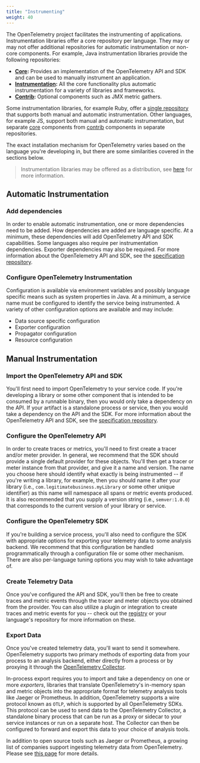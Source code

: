 ```yaml
---
title: "Instrumenting"
weight: 40
---
```


The OpenTelemetry project facilitates the instrumenting of applications.
Instrumentation libraries offer a core repository per language. They may or may
not offer additional repositories for automatic instrumentation or non-core
components. For example, Java instrumentation libraries provide the following
repositories:

- **[Core](https://github.com/open-telemetry/opentelemetry-java):** Provides an
  implementation of the OpenTelemetry API and SDK and can be used to manually
  instrument an application.
- **[Instrumentation](https://github.com/open-telemetry/opentelemetry-java-instrumentation):**
  All the core functionality plus automatic instrumentation for a variety of
  libraries and frameworks.
- **[Contrib](https://github.com/open-telemetry/opentelemetry-java-contrib):**
  Optional components such as JMX metric gathers.

Some instrumentation libraries, for example Ruby, offer a [single
repository](https://github.com/open-telemetry/opentelemetry-ruby) that supports
both manual and automatic instrumentation. Other languages, for example JS,
support both manual and automatic instrumentation, but separate
[core](https://github.com/open-telemetry/opentelemetry-js) components from
[contrib](https://github.com/open-telemetry/opentelemetry-js-contrib)
components in separate repositories.

The exact installation mechanism for OpenTelemetry varies based on the language
you're developing in, but there are some similarities covered in the sections
below.

> Instrumentation libraries may be offered as a distribution, see [here](../distributions) for more information.

## Automatic Instrumentation

### Add dependencies

In order to enable automatic instrumentation, one or more dependencies need to
be added. How dependencies are added are language specific. At a minimum, these
dependencies will add OpenTelemetry API and SDK capabilities. Some languages
also require per instrumentation dependencies. Exporter dependencies may also
be required. For more information about the OpenTelemetry API and SDK, see the
[specification
repository](https://github.com/open-telemetry/opentelemetry-specification).

### Configure OpenTelemetry Instrumentation

Configuration is available via environment variables and possibly language
specific means such as system properties in Java. At a minimum, a service name
must be configured to identify the service being instrumented. A variety of
other configuration options are available and may include:

- Data source specific configuration
- Exporter configuration
- Propagator configuration
- Resource configuration

## Manual Instrumentation

### Import the OpenTelemetry API and SDK

You'll first need to import OpenTelemetry to your service code. If you're
developing a library or some other component that is intended to be consumed by
a runnable binary, then you would only take a dependency on the API. If your
artifact is a standalone process or service, then you would take a dependency
on the API and the SDK. For more information about the OpenTelemetry API and
SDK, see the [specification
repository](https://github.com/open-telemetry/opentelemetry-specification).

### Configure the OpenTelemetry API

In order to create traces or metrics, you'll need to first create a tracer
and/or meter provider. In general, we recommend that the SDK should provide a
single default provider for these objects. You'll then get a tracer or meter
instance from that provider, and give it a name and version. The name you
choose here should identify what exactly is being instrumented -- if you're
writing a library, for example, then you should name it after your library
(i.e., `com.legitimatebusiness.myLibrary` or some other unique identifier) as
this name will namespace all spans or metric events produced. It is also
recommended that you supply a version string (i.e., `semver:1.0.0`) that
corresponds to the current version of your library or service.

### Configure the OpenTelemetry SDK

If you're building a service process, you'll also need to configure the SDK
with appropriate options for exporting your telemetry data to some analysis
backend. We recommend that this configuration be handled programmatically
through a configuration file or some other mechanism. There are also
per-language tuning options you may wish to take advantage of.

### Create Telemetry Data

Once you've configured the API and SDK, you'll then be free to create traces
and metric events through the tracer and meter objects you obtained from the
provider. You can also utilize a plugin or integration to create traces and
metric events for you -- check out the [registry](/registry) or your language's
repository for more information on these.

### Export Data

Once you've created telemetry data, you'll want to send it somewhere.
OpenTelemetry supports two primary methods of exporting data from your process
to an analysis backend, either directly from a process or by proxying it
through the [OpenTelemetry Collector](/docs/collector).

In-process export requires you to import and take a dependency on one or more
_exporters_, libraries that translate OpenTelemetry's in-memory span and metric
objects into the appropriate format for telemetry analysis tools like Jaeger or
Prometheus. In addition, OpenTelemetry supports a wire protocol known as
`OTLP`, which is supported by all OpenTelemetry SDKs. This protocol can be used
to send data to the OpenTelemetry Collector, a standalone binary process that
can be run as a proxy or sidecar to your service instances or run on a separate
host. The Collector can then be configured to forward and export this data to
your choice of analysis tools.

In addition to open source tools such as Jaeger or Prometheus, a growing list
of companies support ingesting telemetry data from OpenTelemetry. Please see
[this page](/vendors) for more details.
